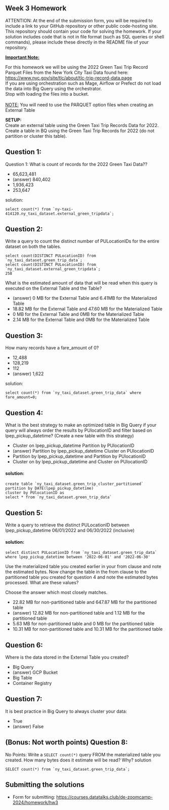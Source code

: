 ## Week 3 Homework
ATTENTION: At the end of the submission form, you will be required to include a link to your GitHub repository or other public code-hosting site. This repository should contain your code for solving the homework. If your solution includes code that is not in file format (such as SQL queries or shell commands), please include these directly in the README file of your repository.

<b><u>Important Note:</b></u> <p> For this homework we will be using the 2022 Green Taxi Trip Record Parquet Files from the New York
City Taxi Data found here: </br> https://www.nyc.gov/site/tlc/about/tlc-trip-record-data.page </br>
If you are using orchestration such as Mage, Airflow or Prefect do not load the data into Big Query using the orchestrator.</br> 
Stop with loading the files into a bucket. </br></br>
<u>NOTE:</u> You will need to use the PARQUET option files when creating an External Table</br>

<b>SETUP:</b></br>
Create an external table using the Green Taxi Trip Records Data for 2022. </br>
Create a table in BQ using the Green Taxi Trip Records for 2022 (do not partition or cluster this table). </br>
</p>

## Question 1:
Question 1: What is count of records for the 2022 Green Taxi Data??
- 65,623,481
- (answer) 840,402 
- 1,936,423
- 253,647

solution:
```
select count(*) from `ny-taxi-414120.ny_taxi_dataset.external_green_tripdata`;
```

## Question 2:
Write a query to count the distinct number of PULocationIDs for the entire dataset on both the tables.</br> 
```
select count(DISTINCT PULocationID) from `ny_taxi_dataset.green_trip_data`;
select count(DISTINCT PULocationID) from `ny_taxi_dataset.external_green_tripdata`;
258
```

What is the estimated amount of data that will be read when this query is executed on the External Table and the Table?

- (answer) 0 MB for the External Table and 6.41MB for the Materialized Table 
- 18.82 MB for the External Table and 47.60 MB for the Materialized Table
- 0 MB for the External Table and 0MB for the Materialized Table
- 2.14 MB for the External Table and 0MB for the Materialized Table


## Question 3:
How many records have a fare_amount of 0?
- 12,488
- 128,219
- 112
- (answer) 1,622

solution:
```
select count(*) from `ny_taxi_dataset.green_trip_data` where fare_amount=0;
```
## Question 4:
What is the best strategy to make an optimized table in Big Query if your query will always order the results by PUlocationID and filter based on lpep_pickup_datetime? (Create a new table with this strategy)
- Cluster on lpep_pickup_datetime Partition by PUlocationID
- (answer) Partition by lpep_pickup_datetime  Cluster on PUlocationID 
- Partition by lpep_pickup_datetime and Partition by PUlocationID
- Cluster on by lpep_pickup_datetime and Cluster on PUlocationID

#### solution:
```
create table `ny_taxi_dataset.green_trip_cluster_partitioned` 
partition by DATE(lpep_pickup_datetime)
cluster by PUlocationID as
select * from `ny_taxi_dataset.green_trip_data`
```
## Question 5:
Write a query to retrieve the distinct PULocationID between lpep_pickup_datetime
06/01/2022 and 06/30/2022 (inclusive)</br>

#### solution:
```
select distinct PULocationID from `ny_taxi_dataset.green_trip_data` where lpep_pickup_datetime between '2022-06-01' and '2022-06-30'
```

Use the materialized table you created earlier in your from clause and note the estimated bytes. Now change the table in the from clause to the partitioned table you created for question 4 and note the estimated bytes processed. What are these values? </br>

Choose the answer which most closely matches.</br> 

- 22.82 MB for non-partitioned table and 647.87 MB for the partitioned table
- (answer) 12.82 MB for non-partitioned table and 1.12 MB for the partitioned table 
- 5.63 MB for non-partitioned table and 0 MB for the partitioned table
- 10.31 MB for non-partitioned table and 10.31 MB for the partitioned table


## Question 6: 
Where is the data stored in the External Table you created?

- Big Query
- (answer) GCP Bucket 
- Big Table
- Container Registry


## Question 7:
It is best practice in Big Query to always cluster your data:
- True
- (answer) False 


## (Bonus: Not worth points) Question 8:
No Points: Write a `SELECT count(*)` query FROM the materialized table you created. How many bytes does it estimate will be read? Why?
solution
```
SELECT count(*) from `ny_taxi_dataset.green_trip_data`;
```
## Submitting the solutions

* Form for submitting: https://courses.datatalks.club/de-zoomcamp-2024/homework/hw3

